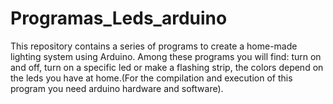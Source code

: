 # Programas_Leds_arduino
This repository contains a series of programs to create a home-made lighting system using Arduino. Among these programs you will find: turn on and off, turn on a specific led or make a flashing strip, the colors depend on the leds you have at home.(For the compilation and execution of this program you need arduino hardware and software).
